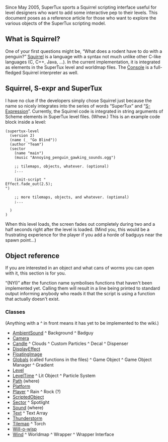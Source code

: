 Since May 2005, SuperTux sports a Squirrel scripting interface useful
for level designers who want to add some interactive pep to their
levels. This document poses as a reference article for those who want
to explore the various objects of the SuperTux scripting model.

What is Squirrel?
-----------------

One of your first questions might be, “What does a rodent have to do
with a penguin?” [Squirrel](http://www.squirrel-lang.org/) is a
language with a syntax not much unlike other C-like languages (C, C++,
Java, ...). In the current implementation, it is integrated as
elements in the SuperTux level and worldmap files. The
[Console](Console "wikilink") is a full-fledged Squirrel interpreter
as well.

Squirrel, S-expr and SuperTux
-----------------------------

I have no clue if the developers simply chose Squirrel just because
the name so nicely integrates into the series of words “SuperTux” and
“[S-Expression](S-expr "wikilink")”. Currently, the Squirrel code is
integrated in string arguments of Scheme elements in SuperTux level
files. (Whew.) This is an example code block inside a level:

    (supertux-level
      (version 2)
      (name (_ "Go Blind"))
      (author "Team")
      (sector
        (name "main")
        (music "Annoying_penguin_gawking_sounds.ogg")

        ;; tilemaps, objects, whatever. (optional)
        ;...

        (init-script "
    Effect.fade_out(2.5);
    ")

        ;; more tilemaps, objects, and whatever. (optional)
        ;...

      )
    )

When this level loads, the screen fades out completely during two and
a half seconds right after the level is loaded. (Mind you, this would
be a frustrating experience for the player if you add a horde of
badguys near the spawn point...)

Object reference
----------------

If you are interested in an object and what cans of worms you can open
with it, this section is for you.

“(NYI)” after the function name symbolises functions that haven't been
implemented yet. Calling them will result in a line being printed to
standard output informing anybody who reads it that the script is
using a function that actually doesn't exist.

### Classes

(Anything with a ^ in front means it has yet to be implemented to the wiki.)

* [AmbientSound](https://github.com/SuperTux/supertux/wiki/ScriptingAmbientSound)
^ Background
^ Badguy
* [Camera](https://github.com/SuperTux/supertux/wiki/ScriptingCamera)
* [Candle](https://github.com/SuperTux/supertux/wiki/ScriptingCandle)
^ Clouds
^ Custom Particles
^ Decal
^ Dispenser
* [DisplayEffect](https://github.com/SuperTux/supertux/wiki/ScriptingDisplayEffect)
* [FloatingImage](https://github.com/SuperTux/supertux/wiki/ScriptingFloatingImage)
* [Globals](https://github.com/SuperTux/supertux/wiki/ScriptingGlobals) (called functions in the files)
^ Game Object
^ Game Object Manager
^ Gradient
* [Level](https://github.com/SuperTux/supertux/wiki/ScriptingLevel)
* [LevelTime](https://github.com/SuperTux/supertux/wiki/ScriptingLevelTime)
^ Lit Object
^ Particle System
* [Path](https://github.com/SuperTux/supertux/wiki/ScriptingPath) (where)
* [Platform](https://github.com/SuperTux/supertux/wiki/ScriptingPlatform)
* [Player](https://github.com/SuperTux/supertux/wiki/ScriptingPlayer)
^ Rain
^ Rock (?)
* [ScriptedObject](https://github.com/SuperTux/supertux/wiki/ScriptingScriptedObject)
* [Sector](https://github.com/SuperTux/supertux/wiki/ScriptingSector)
^ Spotlight
* [Sound](https://github.com/SuperTux/supertux/wiki/ScriptingSound) (where)
* [Text](https://github.com/SuperTux/supertux/wiki/ScriptingText)
^ Text Array
* [Thunderstorm](https://github.com/SuperTux/supertux/wiki/ScriptingThunderstorm)
* [Tilemap](https://github.com/SuperTux/supertux/wiki/ScriptingTilemap)
^ Torch
* [Will-o-wisp](https://github.com/SuperTux/supertux/wiki/ScriptingWill-o-wisp)
* [Wind](https://github.com/SuperTux/supertux/wiki/ScriptingWind)
^ Worldmap
^ Wrapper
^ Wrapper Interface
